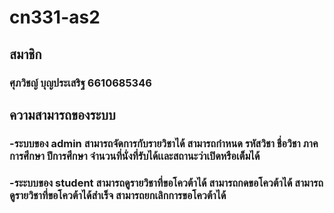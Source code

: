 # cn331-as2
## สมาชิก
### ศุภวิชญ์ บุญประเสริฐ 6610685346 

## ความสามารถของระบบ

### -ระบบของ admin สามารถจัดการกับรายวิชาได้ สามารถกำหนด รหัสวิชา ชื่อวิชา ภาคการศึกษา ปีการศึกษา จำนวนที่นั่งที่รับได้เเละสถานะว่าเปิดหรือเต็มได้
### -ระะบบของ student สามารถดูรายวิชาที่ขอโควต้าได้ สามารถกดขอโควต้าได้ สามารถดูรายวิชาที่ขอโควต้าได้สำเร็จ สามารถยกเลิกการขอโควต้าได้

<a href="{% url 'https://youtu.be/zUQVhUxy6eY' %}"></a>
